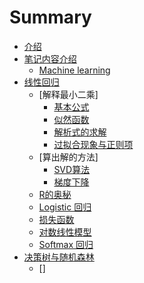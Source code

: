 # Summary

* [介绍](README.md)
* [笔记内容介绍](notebook.md)
  - [Machine learning](ML.md)
* [线性回归](LR-note.md) 
  * [解释最小二乘]
     - [基本公式](LR001.md)
     - [似然函数](LR002.md)
     - [解析式的求解](LR003.md)
     - [过拟合现象与正则项](LR004.md)
  * [算出解的方法]
     - [SVD算法](LR005.md)
     - [梯度下降](LR006.md)
  - [R的奥秘](LR007.md)
  - [Logistic 回归](LR008.md) 
  - [损失函数](LR010.md)
  - [对数线性模型](LR009.md)
  - [Softmax 回归](LR011.md)
* [决策树与随机森林]()
  - []

       